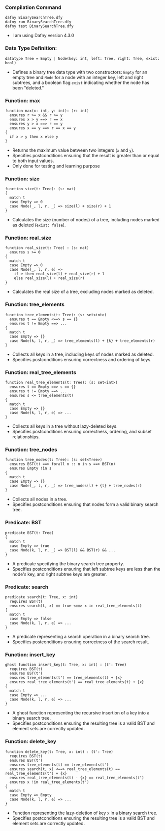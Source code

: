 ### Compilation Command
```
dafny BinarySearchTree.dfy
dafny run BinarySearchTree.dfy
dafny test BinarySearchTree.dfy
```
- I am using Dafny version 4.3.0

### Data Type Definition:
```
datatype Tree = Empty | Node(key: int, left: Tree, right: Tree, exist: bool)
```
- Defines a binary tree data type with two constructors: `Empty` for an empty tree and `Node` for a node with an integer key, left and right subtrees, and a boolean flag `exist` indicating whether the node has been "deleted."

### Function: max
```
function max(x: int, y: int): (r: int)
  ensures r >= x && r >= y
  ensures x > y ==> r == x
  ensures y > x ==> r == y
  ensures x == y ==> r == x == y
{
  if x > y then x else y
}
```
- Returns the maximum value between two integers (`x` and `y`).
- Specifies postconditions ensuring that the result is greater than or equal to both input values.
- Only done for testing and learning purpose

### Function: size
```
function size(t: Tree): (s: nat)
{
  match t
  case Empty => 0
  case Node(_, l, r, _) => size(l) + size(r) + 1
}
```
- Calculates the size (number of nodes) of a tree, including nodes marked as deleted (`exist: false`).

### Function: real_size
```
function real_size(t: Tree) : (s: nat)
  ensures s >= 0
{
  match t
  case Empty => 0
  case Node(_, l, r, e) =>
    if e then real_size(l) + real_size(r) + 1
    else real_size(l) + real_size(r)
}
```
- Calculates the real size of a tree, excluding nodes marked as deleted.

### Function: tree_elements
```
function tree_elements(t: Tree): (s: set<int>)
  ensures t == Empty <==> s == {}
  ensures t != Empty ==> ...
{
  match t
  case Empty => {}
  case Node(k, l, r, _) => tree_elements(l) + {k} + tree_elements(r)
}
```
- Collects all keys in a tree, including keys of nodes marked as deleted.
- Specifies postconditions ensuring correctness and ordering of keys.

### Function: real_tree_elements
```
function real_tree_elements(t: Tree): (s: set<int>)
  ensures t == Empty ==> s == {}
  ensures t != Empty ==> ...
  ensures s <= tree_elements(t)
{
  match t
  case Empty => {}
  case Node(k, l, r, e) => ...
}
```
- Collects all keys in a tree without lazy-deleted keys.
- Specifies postconditions ensuring correctness, ordering, and subset relationships.

### Function: tree_nodes
```dafny
function tree_nodes(t: Tree): (s: set<Tree>)
  ensures BST(t) ==> forall n :: n in s ==> BST(n)
  ensures Empty !in s
{
  match t
  case Empty => {}
  case Node(_, l, r, _) => tree_nodes(l) + {t} + tree_nodes(r)
}
```
- Collects all nodes in a tree.
- Specifies postconditions ensuring that nodes form a valid binary search tree.

### Predicate: BST
```dafny
predicate BST(t: Tree)
{
  match t
  case Empty => true
  case Node(k, l, r, _) => BST(l) && BST(r) && ...
}
```
- A predicate specifying the binary search tree property.
- Specifies postconditions ensuring that left subtree keys are less than the node's key, and right subtree keys are greater.
### Predicate: search
```dafny
predicate search(t: Tree, x: int)
  requires BST(t)
  ensures search(t, x) == true <==> x in real_tree_elements(t)
{
  match t
  case Empty => false
  case Node(k, l, r, e) => ...
}
```
- A predicate representing a search operation in a binary search tree.
- Specifies postconditions ensuring correctness of the search result.

### Function: insert_key
```dafny
ghost function insert_key(t: Tree, x: int) : (t': Tree)
  requires BST(t)
  ensures BST(t')
  ensures tree_elements(t') == tree_elements(t) + {x}
  ensures real_tree_elements(t') == real_tree_elements(t) + {x}
{
  match t
  case Empty => ...
  case Node(k, l, r, e) => ...
}
```
- A ghost function representing the recursive insertion of a key into a binary search tree.
- Specifies postconditions ensuring the resulting tree is a valid BST and element sets are correctly updated.

### Function: delete_key
```dafny
function delete_key(t: Tree, x: int) : (t': Tree)
  requires BST(t)
  ensures BST(t')
  ensures tree_elements(t) == tree_elements(t')
  ensures search(t, x) <==> real_tree_elements(t) == real_tree_elements(t') + {x}
  ensures real_tree_elements(t) - {x} == real_tree_elements(t')
  ensures x !in real_tree_elements(t')
{
  match t
  case Empty => Empty
  case Node(k, l, r, e) => ...
}
```
- Function representing the lazy-deletion of key `x` in a binary search tree.
- Specifies postconditions ensuring the resulting tree is a valid BST and element sets are correctly updated.
